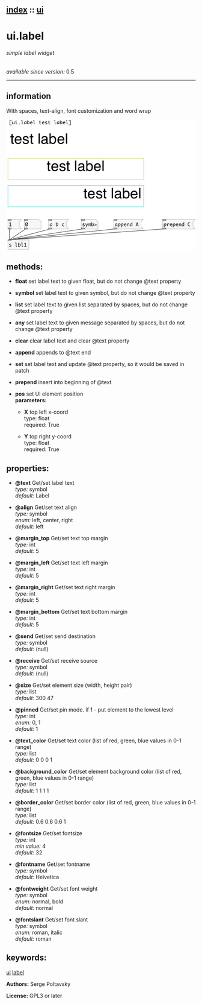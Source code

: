 [index](index.html) :: [ui](category_ui.html)
---

# ui.label

###### simple label widget

*available since version:* 0.5

---


## information
With spaces, text-align, font customization and word wrap


[![example](../examples/img/ui.label.jpg)](../examples/pd/ui.label.pd)





## methods:

* **float**
set label text to given float, but do not change @text property<br>

* **symbol**
set label text to given symbol, but do not change @text property<br>

* **list**
set label text to given list separated by spaces, but do not change @text
property<br>

* **any**
set label text to given message separated by spaces, but do not change @text
property<br>

* **clear**
clear label text and clear @text property<br>

* **append**
appends to @text end<br>

* **set**
set label text and update @text property, so it would be saved in patch<br>

* **prepend**
insert into beginning of @text<br>

* **pos**
set UI element position<br>
  __parameters:__
  - **X** top left x-coord<br>
    type: float <br>
    required: True <br>

  - **Y** top right y-coord<br>
    type: float <br>
    required: True <br>




## properties:

* **@text** 
Get/set label text<br>
_type:_ symbol<br>
_default:_ Label<br>

* **@align** 
Get/set text align<br>
_type:_ symbol<br>
_enum:_ left, center, right<br>
_default:_ left<br>

* **@margin_top** 
Get/set text top margin<br>
_type:_ int<br>
_default:_ 5<br>

* **@margin_left** 
Get/set text left margin<br>
_type:_ int<br>
_default:_ 5<br>

* **@margin_right** 
Get/set text right margin<br>
_type:_ int<br>
_default:_ 5<br>

* **@margin_bottom** 
Get/set text bottom margin<br>
_type:_ int<br>
_default:_ 5<br>

* **@send** 
Get/set send destination<br>
_type:_ symbol<br>
_default:_ (null)<br>

* **@receive** 
Get/set receive source<br>
_type:_ symbol<br>
_default:_ (null)<br>

* **@size** 
Get/set element size (width, height pair)<br>
_type:_ list<br>
_default:_ 300 47<br>

* **@pinned** 
Get/set pin mode. if 1 - put element to the lowest level<br>
_type:_ int<br>
_enum:_ 0, 1<br>
_default:_ 1<br>

* **@text_color** 
Get/set text color (list of red, green, blue values in 0-1 range)<br>
_type:_ list<br>
_default:_ 0 0 0 1<br>

* **@background_color** 
Get/set element background color (list of red, green, blue values in 0-1 range)<br>
_type:_ list<br>
_default:_ 1 1 1 1<br>

* **@border_color** 
Get/set border color (list of red, green, blue values in 0-1 range)<br>
_type:_ list<br>
_default:_ 0.6 0.6 0.6 1<br>

* **@fontsize** 
Get/set fontsize<br>
_type:_ int<br>
_min value:_ 4<br>
_default:_ 32<br>

* **@fontname** 
Get/set fontname<br>
_type:_ symbol<br>
_default:_ Helvetica<br>

* **@fontweight** 
Get/set font weight<br>
_type:_ symbol<br>
_enum:_ normal, bold<br>
_default:_ normal<br>

* **@fontslant** 
Get/set font slant<br>
_type:_ symbol<br>
_enum:_ roman, italic<br>
_default:_ roman<br>







## keywords:

[ui](keywords/ui.html)
[label](keywords/label.html)






**Authors:** Serge Poltavsky




**License:** GPL3 or later





